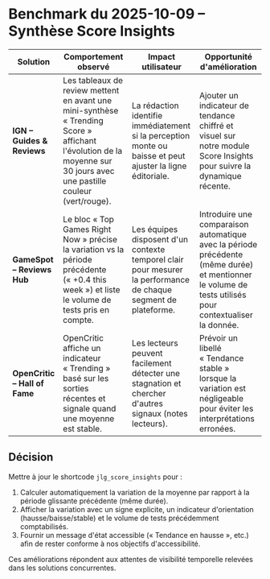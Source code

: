 # Benchmark du 2025-10-09 – Synthèse Score Insights

| Solution | Comportement observé | Impact utilisateur | Opportunité d'amélioration |
| --- | --- | --- | --- |
| **IGN – Guides & Reviews** | Les tableaux de review mettent en avant une mini-synthèse « Trending Score » affichant l'évolution de la moyenne sur 30 jours avec une pastille couleur (vert/rouge). | La rédaction identifie immédiatement si la perception monte ou baisse et peut ajuster la ligne éditoriale. | Ajouter un indicateur de tendance chiffré et visuel sur notre module Score Insights pour suivre la dynamique récente. |
| **GameSpot – Reviews Hub** | Le bloc « Top Games Right Now » précise la variation vs la période précédente (« +0.4 this week ») et liste le volume de tests pris en compte. | Les équipes disposent d'un contexte temporel clair pour mesurer la performance de chaque segment de plateforme. | Introduire une comparaison automatique avec la période précédente (même durée) et mentionner le volume de tests utilisés pour contextualiser la donnée. |
| **OpenCritic – Hall of Fame** | OpenCritic affiche un indicateur « Trending » basé sur les sorties récentes et signale quand une moyenne est stable. | Les lecteurs peuvent facilement détecter une stagnation et chercher d'autres signaux (notes lecteurs). | Prévoir un libellé « Tendance stable » lorsque la variation est négligeable pour éviter les interprétations erronées. |

## Décision

Mettre à jour le shortcode `jlg_score_insights` pour :

1. Calculer automatiquement la variation de la moyenne par rapport à la période glissante précédente (même durée).
2. Afficher la variation avec un signe explicite, un indicateur d'orientation (hausse/baisse/stable) et le volume de tests précédemment comptabilisés.
3. Fournir un message d'état accessible (« Tendance en hausse », etc.) afin de rester conforme à nos objectifs d'accessibilité.

Ces améliorations répondent aux attentes de visibilité temporelle relevées dans les solutions concurrentes.
